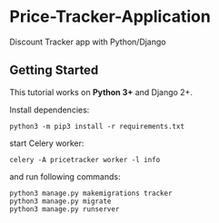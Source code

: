 # Price-Tracker-Application
Discount Tracker app with Python/Django

## Getting Started

This tutorial works on **Python 3+** and Django 2+.

Install dependencies:

```
python3 -m pip3 install -r requirements.txt
```
start Celery worker:

```
celery -A pricetracker worker -l info

```
and run following commands:

```
python3 manage.py makemigrations tracker
python3 manage.py migrate
python3 manage.py runserver
```
